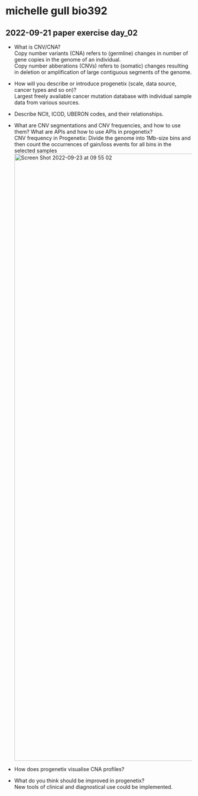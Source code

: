 # michelle gull bio392

## 2022-09-21 paper exercise day_02

* What is CNV/CNA? <br>
  Copy number variants (CNA) refers to (germline) changes in number of gene copies in the genome of an individual. <br>
  Copy number abberations (CNVs) refers to (somatic) changes resulting in deletion or amplification of large contiguous segments of the genome.


* How will you describe or introduce progenetix (scale, data source, cancer types and so on)? <br>
  Largest freely available cancer mutation database with individual sample data from various sources.

* Describe NCIt, ICOD, UBERON codes, and their relationships.<br>
  
  
* What are CNV segmentations and CNV frequencies, and how to use them? What are APIs and how to use APIs in progenetix?<br>
  CNV frequency in Progenetix: Divide the genome into 1Mb-size bins and then count the occurrences of gain/loss events for all bins in the      selected samples
  <img width="1640" alt="Screen Shot 2022-09-23 at 09 55 02" src="https://user-images.githubusercontent.com/114056296/191915434-3b12a8e7-e1d2-4f7a-8a29-b561be664737.png">

* How does progenetix visualise CNA profiles?<br>


* What do you think should be improved in progenetix?<br>
  New tools of clinical and diagnostical use could be implemented.
